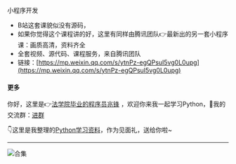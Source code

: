 小程序开发


- B站这套课貌似没有源码，
- 如果你觉得这个课程讲的好，这里有同样由腾讯团队👉最新出的另一套小程序课：画质高清，资料齐全
- 全套视频、源代码、课程服务，来自腾讯团队
- 链接：[https://mp.weixin.qq.com/s/ytnPz-egQPsuI5vg0L0upg](https://mp.weixin.qq.com/s/ytnPz-egQPsuI5vg0L0upg)




#### 更多


你好，这里是👉[法学院毕业的程序员兆锋](https://mp.weixin.qq.com/s/UrJ5PkRWYydaajGetUqFYQ) ，欢迎你来我一起学习Python，🚸我的交流群：[进群](https://mp.weixin.qq.com/s/wx-JkgOUoJhb-7ZESxl93w) 

👇这里是我整理的[Python学习资料](https://mp.weixin.qq.com/s/2LiIoxPl2SwPHWVxP6UaJQ)，作为见面礼，送给你啦~

------





![合集](https://img-blog.csdnimg.cn/20210303170458567.jpg?x-oss-process=image/watermark,type_ZmFuZ3poZW5naGVpdGk,shadow_10,text_aHR0cHM6Ly9ibG9nLmNzZG4ubmV0L3dlaXhpbl80MjMyMTUxNw==,size_16,color_FFFFFF,t_70#pic_center)